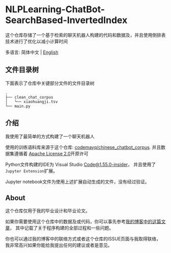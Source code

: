 # NLPLearning-ChatBot-SearchBased-InvertedIndex

这个仓库存储了一个基于检索的聊天机器人构建的代码和数据及，并且使用倒排表技术进行了优化以减小计算时间

多语言: 简体中文 | [English](/README.md)

## 文件目录树

下面表示了仓库中关键部分文件的文件目录树

```tree
.
├── clean_chat_corpus
│   └── xiaohuangji.tsv
└── main.py
```

## 介绍

我使用了最简单的方式构建了一个聊天机器人

使用的训练语料库来源于这个仓库: [codemayq/chinese_chatbot_corpus](https://github.com/codemayq/chinese_chatbot_corpus). 并且数据集遵循着 [Apache License 2.0](http://www.apache.org/licenses/)开原许可

Python文件构建的IDE为 Visual Studio Code@1.55.0-insider， 并且使用了 `Jupyter Extension`扩展。

Jupyter notebook文件为使用上述扩展自动生成的文件，没有经过验证。
## About

这个仓库仅用于我的毕业设计和毕业论文。

如果你需要使用这个仓库中的数据及或代码，你可以事先参考[我的博客中的这篇文章](https://blog.cha.moe/article/67c56ed8.html)， 其中记载了关于程序构建的全部过程和一些问题。

你也可以通过我的博客中的联络方式或者这个仓库的ISSUE页面与我取得联络， 我非常高兴如果你能给我提出任何的建议或者是意见。
